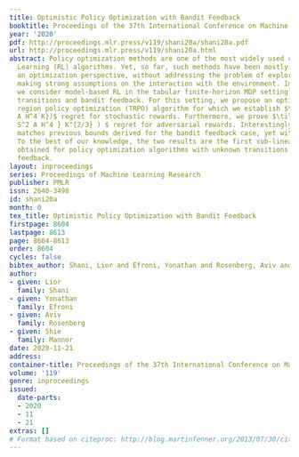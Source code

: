 ```yaml
---
title: Optimistic Policy Optimization with Bandit Feedback
booktitle: Proceedings of the 37th International Conference on Machine Learning
year: '2020'
pdf: http://proceedings.mlr.press/v119/shani20a/shani20a.pdf
url: http://proceedings.mlr.press/v119/shani20a.html
abstract: Policy optimization methods are one of the most widely used classes of Reinforcement
  Learning (RL) algorithms. Yet, so far, such methods have been mostly analyzed from
  an optimization perspective, without addressing the problem of exploration, or by
  making strong assumptions on the interaction with the environment. In this paper
  we consider model-based RL in the tabular finite-horizon MDP setting with unknown
  transitions and bandit feedback. For this setting, we propose an optimistic trust
  region policy optimization (TRPO) algorithm for which we establish $\tilde O(\sqrt{S^2
  A H^4 K})$ regret for stochastic rewards. Furthermore, we prove $\tilde O( \sqrt{
  S^2 A H^4 } K^{2/3} ) $ regret for adversarial rewards. Interestingly, this result
  matches previous bounds derived for the bandit feedback case, yet with known transitions.
  To the best of our knowledge, the two results are the first sub-linear regret bounds
  obtained for policy optimization algorithms with unknown transitions and bandit
  feedback.
layout: inproceedings
series: Proceedings of Machine Learning Research
publisher: PMLR
issn: 2640-3498
id: shani20a
month: 0
tex_title: Optimistic Policy Optimization with Bandit Feedback
firstpage: 8604
lastpage: 8613
page: 8604-8613
order: 8604
cycles: false
bibtex_author: Shani, Lior and Efroni, Yonathan and Rosenberg, Aviv and Mannor, Shie
author:
- given: Lior
  family: Shani
- given: Yonathan
  family: Efroni
- given: Aviv
  family: Rosenberg
- given: Shie
  family: Mannor
date: 2020-11-21
address: 
container-title: Proceedings of the 37th International Conference on Machine Learning
volume: '119'
genre: inproceedings
issued:
  date-parts:
  - 2020
  - 11
  - 21
extras: []
# Format based on citeproc: http://blog.martinfenner.org/2013/07/30/citeproc-yaml-for-bibliographies/
---
```

